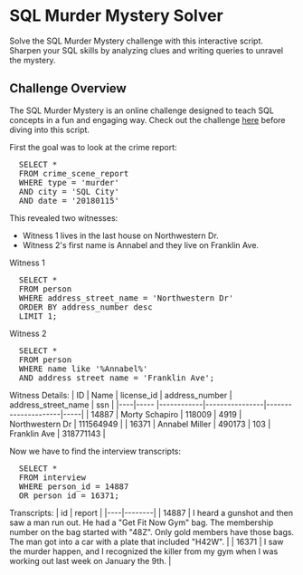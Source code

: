 # SQL Murder Mystery Solver

Solve the SQL Murder Mystery challenge with this interactive script. Sharpen your SQL skills by analyzing clues and writing queries to unravel the mystery.

## Challenge Overview

The SQL Murder Mystery is an online challenge designed to teach SQL concepts in a fun and engaging way. Check out the challenge [here](https://mystery.knightlab.com/) before diving into this script.

First the goal was to look at the crime report:

<pre>
  SELECT *
  FROM crime_scene_report
  WHERE type = 'murder'
  AND city = 'SQL City'
  AND date = '20180115'
</pre>
  
This revealed two witnesses:
*  Witness 1 lives in the last house on Northwestern Dr.
*  Witness 2's first name is Annabel and they live on Franklin Ave.

Witness 1
<pre>
  SELECT *
  FROM person
  WHERE address_street_name = 'Northwestern Dr'
  ORDER BY address_number desc
  LIMIT 1;
</pre>

Witness 2
<pre>
  SELECT *
  FROM person
  WHERE name like '%Annabel%'
  AND address_street_name = 'Franklin Ave';
</pre>

Witness Details:
| ID | Name | license_id | address_number | address_street_name | ssn |
|----|----- |------------|----------------|---------------------|-----|
| 14887 | Morty Schapiro | 118009 | 4919 | Northwestern Dr | 111564949 |
| 16371	| Annabel Miller | 490173 | 103 | Franklin Ave | 318771143 |

Now we have to find the interview transcripts:

<pre>
  SELECT *
  FROM interview
  WHERE person_id = 14887 
  OR person_id = 16371;
</pre>

Transcripts:
| id | report |
|----|--------|
| 14887 | I heard a gunshot and then saw a man run out. He had a "Get Fit Now Gym" bag. The membership number on the bag started with "48Z". Only gold members have those bags. The man got into a car with a plate that included "H42W". |
| 16371 | I saw the murder happen, and I recognized the killer from my gym when I was working out last week on January the 9th. |

